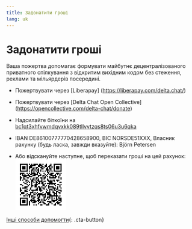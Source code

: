 ```yaml
---
title: Задонатити гроші
lang: uk
---
```


# Задонатити гроші

Ваша пожертва допомагає формувати майбутнє децентралізованого приватного спілкування з відкритим вихідним кодом без стеження, реклами та мільярдерів посередині. 

- Пожертвувати через [Liberapay] (https://liberapay.com/delta.chat/)

- Пожертвувати через [Delta Chat Open Collective] (https://opencollective.com/delta-chat/donate)

- Надсилайте біткоїни на [bc1qt3xhfvwmdqvxkk089tllvvtzqs8ts06u3u6qka](bitcoin:bc1qt3xhfvwmdqvxkk089tllvvtzqs8ts06u3u6qka)

- IBAN DE86100777770428658900, BIC NORSDE51XXX, Власник рахунку (будь ласка, завжди вказуйте): Björn Petersen

- Або відскануйте наступне, щоб переказати гроші на цей рахунок:  
  ![Сканування для переказу грошей](../assets/donate-via-epc-qr.png)

[Інші способи допомогти](contribute){: .cta-button}
